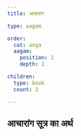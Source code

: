 ```yaml
---
title: आचारांग

type: aagam

order:
  cat: anga
  aagam: 
    position: 1
    depth: 1

children:
  type: book
  count: 2

---
```


## आचारांग सूत्र का अर्थ
